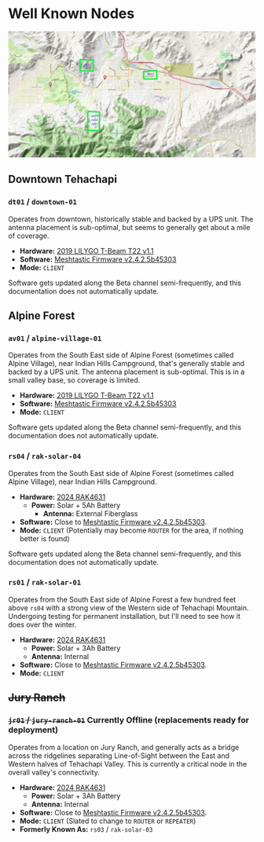 # Well Known Nodes

![Map, as of September 18th, 2024](./images/tehachapi-meshtastic-map-20240918.jpg)

## Downtown Tehachapi

### `dt01` / `downtown-01`

Operates from downtown, historically stable and backed by a UPS unit. The
antenna placement is sub-optimal, but seems to generally get about a mile
of coverage.

- **Hardware:** [2019 LILYGO T-Beam T22 v1.1](https://meshtastic.org/docs/hardware/devices/tbeam/?t-beam=1.1)
- **Software:**  [Meshtastic Firmware v2.4.2.5b45303](https://github.com/meshtastic/firmware/releases/tag/v2.4.2.5b45303)
- **Mode:** `CLIENT`

Software gets updated along the Beta channel semi-frequently, and this documentation does not automatically update.

## Alpine Forest

### `av01` / `alpine-village-01`

Operates from the South East side of Alpine Forest (sometimes called Alpine
Village), near Indian Hills Campground, that's generally stable and backed
by a UPS unit. The antenna placement is sub-optimal. This is in a small valley
base, so coverage is limited.

- **Hardware:** [2019 LILYGO T-Beam T22 v1.1](https://meshtastic.org/docs/hardware/devices/tbeam/?t-beam=1.1)
- **Software:**  [Meshtastic Firmware v2.4.2.5b45303](https://github.com/meshtastic/firmware/releases/tag/v2.4.2.5b45303)
- **Mode:** `CLIENT`

Software gets updated along the Beta channel semi-frequently, and this documentation does not automatically update.

### `rs04` / `rak-solar-04` 

Operates from the South East side of Alpine Forest (sometimes called Alpine
Village), near Indian Hills Campground.

- **Hardware:** [2024 RAK4631](https://meshtastic.org/docs/hardware/devices/rak/)
  - **Power:** Solar + 5Ah Battery
    - **Antenna:** External Fiberglass
- **Software:**  Close to [Meshtastic Firmware v2.4.2.5b45303](https://github.com/meshtastic/firmware/releases/tag/v2.4.2.5b45303).
- **Mode:** `CLIENT` (Potentially may become `ROUTER` for the area, if nothing better is found)

Software gets updated along the Beta channel semi-frequently, and this documentation does not automatically update.

### `rs01` / `rak-solar-01` 

Operates from the South East side of Alpine Forest a few hundred feet above
`rs04` with a strong view of the Western side of Tehachapi Mountain.
Undergoing testing for permanent installation, but I'll need to see how it
does over the winter.

- **Hardware:** [2024 RAK4631](https://meshtastic.org/docs/hardware/devices/rak/)
  - **Power:** Solar + 3Ah Battery
  - **Antenna:** Internal
- **Software:**  Close to [Meshtastic Firmware v2.4.2.5b45303](https://github.com/meshtastic/firmware/releases/tag/v2.4.2.5b45303).
- **Mode:** `CLIENT`

## ~~Jury Ranch~~

### ~~`jr01` / `jury-ranch-01`~~ **Currently Offline** (replacements ready for deployment)

Operates from a location on Jury Ranch, and generally acts as a bridge across
the ridgelines separating Line-of-Sight between the East and Western halves
of Tehachapi Valley. This is currently a critical node in the overall valley's
connectivity.

- **Hardware:** [2024 RAK4631](https://meshtastic.org/docs/hardware/devices/rak/)
  - **Power:** Solar + 3Ah Battery 
  - **Antenna:** Internal
- **Software:**  Close to [Meshtastic Firmware v2.4.2.5b45303](https://github.com/meshtastic/firmware/releases/tag/v2.4.2.5b45303).
- **Mode:** `CLIENT` (Slated to change to `ROUTER` or `REPEATER`)
- **Formerly Known As:** `rs03` / `rak-solar-03`